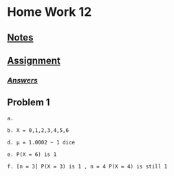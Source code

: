 # **Home Work 12**
## [**Notes**](/MATH18/CH3/CH3notes/teacher/CH7CLT1.pdf)
## [**Assignment**](/MATH18/CH3/HW12/HWCLT.md)
### [***Answers***](/MATH18/CH3/HW12/answers.md)<br>

## **Problem 1**
    
    a. 

    b. X = 0,1,2,3,4,5,6

    d. μ = 1.0002 ~ 1 dice

    e. P(X = 6) is 1
    
    f. [n = 3] P(X = 3) is 1 , n = 4 P(X = 4) is still 1